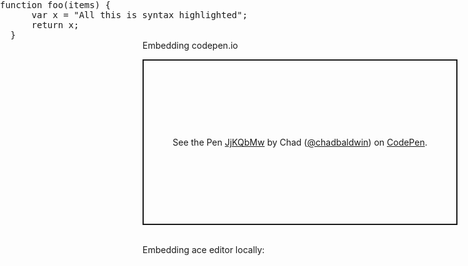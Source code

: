 Embedding codepen.io

<p class="codepen" data-height="265" data-theme-id="light" data-default-tab="html,result" data-user="chadbaldwin" data-slug-hash="JjKQbMw" style="height: 265px; box-sizing: border-box; display: flex; align-items: center; justify-content: center; border: 2px solid; margin: 1em 0; padding: 1em;" data-pen-title="JjKQbMw">
  <span>See the Pen <a href="https://codepen.io/chadbaldwin/pen/JjKQbMw">JjKQbMw</a> by Chad (<a href="https://codepen.io/chadbaldwin">@chadbaldwin</a>) on <a href="https://codepen.io">CodePen</a>.</span>
</p>
<br />
Embedding ace editor locally:
<style type="text/css" media="screen">
  #editor { 
      position: absolute;
      top: 0; right: 0; bottom: 0; left: 0;
  }
</style>
<pre id="ace_editor" style="height: 224px;" class="ace_editor ace-tm">
  <div id="editor">function foo(items) {
      var x = "All this is syntax highlighted";
      return x;
  }</div>
</pre>

<script src="/js/src-min-noconflict/ace.js"></script>
<script>
  var editor = ace.edit("editor", {
    theme: "ace/theme/TextMate",
    mode: "ace/mode/javascript",
    maxLines: 20
  });
</script>
<script async src="https://cpwebassets.codepen.io/assets/embed/ei.js"></script>
